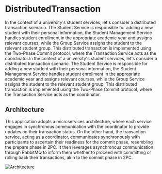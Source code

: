 # DistributedTransaction

In the context of a university's student services, let's consider a distributed transaction scenario.
The Student Service is responsible for adding a new student with their personal information, the Student Management Service handles student enrollment in the appropriate academic year and assigns relevant courses, while the Group Service assigns the student to the relevant student group.
This distributed transaction is implemented using the Two-Phase Commit protocol, where the Transaction Service acts as the coordinator.In the context of a university's student services, let's consider a distributed transaction scenario.
The Student Service is responsible for adding a new student with their personal information, the Student Management Service handles student enrollment in the appropriate academic year and assigns relevant courses, while the Group Service assigns the student to the relevant student group.
This distributed transaction is implemented using the Two-Phase Commit protocol, where the Transaction Service acts as the coordinator.

## Architecture

This application adopts a microservices architecture, where each service engages in synchronous communication with the coordinator to provide updates on their transaction status.
On the other hand, the transaction service, acting as a coordinator, communicates synchronously with participants to ascertain their readiness for the commit phase, resembling the prepare phase in 2PC.
It then leverages asynchronous communication through RabbitMQ to inform them whether to proceed with committing or rolling back their transactions, akin to the commit phase in 2PC.

![Architecture](https://github.com/ceculovic01/DistributedTransaction/assets/104586407/7182fd76-d7b3-41ee-b992-97ccb31c57dd)
